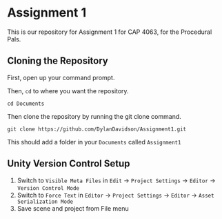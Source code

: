 # Assignment 1
This is our repository for Assignment 1 for CAP 4063, for the Procedural Pals.

## Cloning the Repository

First, open up your command prompt.

Then, `cd` to where you want the repository.
```
cd Documents
```
Then clone the repository by running the git clone command.
```
git clone https://github.com/DylanDavidson/Assignment1.git
```

This should add a folder in your `Documents` called `Assignment1`

## Unity Version Control Setup

1. Switch to `Visible Meta Files` in `Edit` → `Project Settings` → `Editor` → `Version Control Mode`
2. Switch to `Force Text` in `Editor` → `Project Settings` → `Editor` → `Asset Serialization Mode`
3. Save scene and project from File menu
